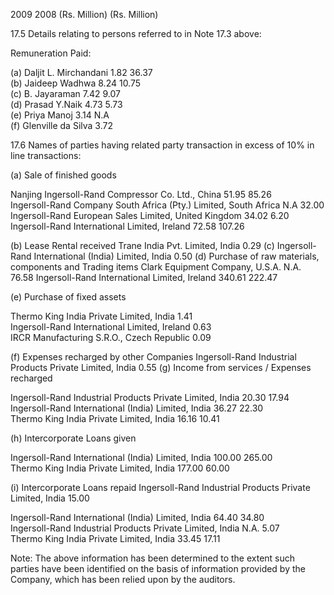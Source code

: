 2009 2008 (Rs. Million) (Rs. Million)

17.5 Details relating to persons referred to in Note 17.3 above:

Remuneration Paid:

(a) Daljit L. Mirchandani 1.82 36.37   
(b) Jaideep Wadhwa 8.24 10.75   
(c) B. Jayaraman 7.42 9.07   
(d) Prasad Y.Naik 4.73 5.73   
(e) Priya Manoj 3.14 N.A   
(f) Glenville da Silva 3.72

17.6 Names of parties having related party transaction in excess of $1 0 \%$ in line transactions:

(a) Sale of finished goods

Nanjing Ingersoll-Rand Compressor Co. Ltd., China 51.95 85.26   
Ingersoll-Rand Company South Africa (Pty.) Limited, South Africa N.A 32.00   
Ingersoll-Rand European Sales Limited, United Kingdom 34.02 6.20   
Ingersoll-Rand International Limited, Ireland 72.58 107.26

(b) Lease Rental received Trane India Pvt. Limited, India 0.29 (c) Ingersoll-Rand International (India) Limited, India 0.50 (d) Purchase of raw materials, components and Trading items Clark Equipment Company, U.S.A. N.A. 76.58 Ingersoll-Rand International Limited, Ireland 340.61 222.47

(e) Purchase of fixed assets

Thermo King India Private Limited, India 1.41   
Ingersoll-Rand International Limited, Ireland 0.63   
IRCR Manufacturing S.R.O., Czech Republic 0.09

(f) Expenses recharged by other Companies Ingersoll-Rand Industrial Products Private Limited, India 0.55 (g) Income from services / Expenses recharged

Ingersoll-Rand Industrial Products Private Limited, India 20.30 17.94   
Ingersoll-Rand International (India) Limited, India 36.27 22.30   
Thermo King India Private Limited, India 16.16 10.41

(h) Intercorporate Loans given

Ingersoll-Rand International (India) Limited, India 100.00 265.00   
Thermo King India Private Limited, India 177.00 60.00

(i) Intercorporate Loans repaid Ingersoll-Rand Industrial Products Private Limited, India 15.00

Ingersoll-Rand International (India) Limited, India 64.40 34.80   
Ingersoll-Rand Industrial Products Private Limited, India N.A. 5.07   
Thermo King India Private Limited, India 33.45 17.11

Note: The above information has been determined to the extent such parties have been identified on the basis of information provided by the Company, which has been relied upon by the auditors.